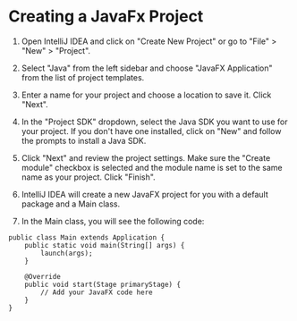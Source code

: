 # Creating a JavaFx Project

1. Open IntelliJ IDEA and click on "Create New Project" or go to "File" > "New" > "Project".

2. Select "Java" from the left sidebar and choose "JavaFX Application" from the list of project templates.

3. Enter a name for your project and choose a location to save it. Click "Next".

4. In the "Project SDK" dropdown, select the Java SDK you want to use for your project. If you don't have one installed, click on "New" and follow the prompts to install a Java SDK.

5. Click "Next" and review the project settings. Make sure the "Create module" checkbox is selected and the module name is set to the same name as your project. Click "Finish".

6. IntelliJ IDEA will create a new JavaFX project for you with a default package and a Main class.

7. In the Main class, you will see the following code:

```
public class Main extends Application {
    public static void main(String[] args) {
        launch(args);
    }
    
    @Override
    public void start(Stage primaryStage) {
        // Add your JavaFX code here
    }
}
```


